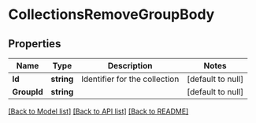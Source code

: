 # CollectionsRemoveGroupBody

## Properties
Name | Type | Description | Notes
------------ | ------------- | ------------- | -------------
**Id** | **string** | Identifier for the collection | [default to null]
**GroupId** | **string** |  | [default to null]

[[Back to Model list]](../README.md#documentation-for-models) [[Back to API list]](../README.md#documentation-for-api-endpoints) [[Back to README]](../README.md)

